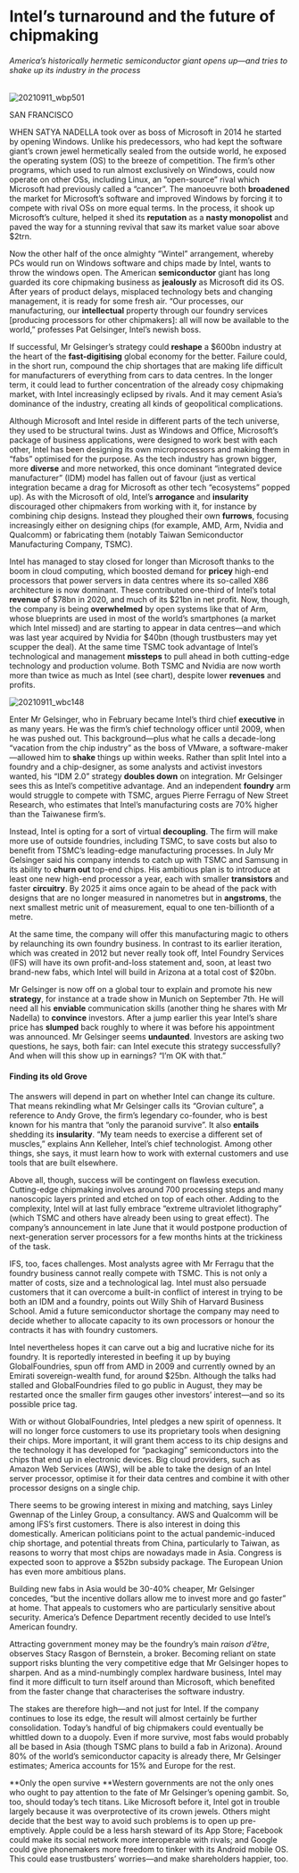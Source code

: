# Intel’s turnaround and the future of chipmaking

###### America’s historically hermetic semiconductor giant opens up—and tries to shake up its industry in the process

![20210911_wbp501](.\pic\20210911_wbp501.webp)


SAN FRANCISCO

WHEN SATYA NADELLA took over as boss of Microsoft in 2014 he started by opening Windows. Unlike his predecessors, who had kept the software giant’s crown jewel hermetically sealed from the outside world, he exposed the operating system (OS) to the breeze of competition. The firm’s other programs, which used to run almost exclusively on Windows, could now operate on other OSs, including Linux, an “open-source” rival which Microsoft had previously called a “cancer”. The manoeuvre both **broadened** the market for Microsoft’s software and improved Windows by forcing it to compete with rival OSs on more equal terms. In the process, it shook up Microsoft’s culture, helped it shed its **reputation** as a **nasty monopolist** and paved the way for a stunning revival that saw its market value soar above $2trn.

Now the other half of the once almighty “Wintel” arrangement, whereby PCs would run on Windows software and chips made by Intel, wants to throw the windows open. The American **semiconductor** giant has long guarded its core chipmaking business as **jealously** as Microsoft did its OS. After years of product delays, misplaced technology bets and changing management, it is ready for some fresh air. “Our processes, our manufacturing, our **intellectual** property through our foundry services [producing processors for other chipmakers]: all will now be available to the world,” professes Pat Gelsinger, Intel’s newish boss.

If successful, Mr Gelsinger’s strategy could **reshape** a $600bn industry at the heart of the **fast-digitising** global economy for the better. Failure could, in the short run, compound the chip shortages that are making life difficult for manufacturers of everything from cars to data centres. In the longer term, it could lead to further concentration of the already cosy chipmaking market, with Intel increasingly eclipsed by rivals. And it may cement Asia’s dominance of the industry, creating all kinds of geopolitical complications.

Although Microsoft and Intel reside in different parts of the tech universe, they used to be structural twins. Just as Windows and Office, Microsoft’s package of business applications, were designed to work best with each other, Intel has been designing its own microprocessors and making them in “fabs” optimised for the purpose. As the tech industry has grown bigger, more **diverse** and more networked, this once dominant “integrated device manufacturer” (IDM) model has fallen out of favour (just as vertical integration became a drag for Microsoft as other tech “ecosystems” popped up). As with the Microsoft of old, Intel’s **arrogance** and **insularity** discouraged other chipmakers from working with it, for instance by combining chip designs. Instead they ploughed their own **furrows**, focusing increasingly either on designing chips (for example, AMD, Arm, Nvidia and Qualcomm) or fabricating them (notably Taiwan Semiconductor Manufacturing Company, TSMC).

Intel has managed to stay closed for longer than Microsoft thanks to the boom in cloud computing, which boosted demand for **pricey** high-end processors that power servers in data centres where its so-called X86 architecture is now dominant. These contributed one-third of Intel’s total **revenue** of \$78bn in 2020, and much of its ​\$21bn in net profit. Now, though, the company is being **overwhelmed** by open systems like that of Arm, whose blueprints are used in most of the world’s smartphones (a market which Intel missed) and are starting to appear in data centres—and which was last year acquired by Nvidia for $40bn (though trustbusters may yet scupper the deal). At the same time TSMC took advantage of Intel’s technological and management **missteps** to pull ahead in both cutting-edge technology and production volume. Both TSMC and Nvidia are now worth more than twice as much as Intel (see chart), despite lower **revenues** and profits.



![20210911_wbc148](.\pic\20210911_wbc148.png)

Enter Mr Gelsinger, who in February became Intel’s third chief **executive** in as many years. He was the firm’s chief technology officer until 2009, when he was pushed out. This background—plus what he calls a decade-long “vacation from the chip industry” as the boss of VMware, a software-maker—allowed him to **shake** things up within weeks. Rather than split Intel into a foundry and a chip-designer, as some analysts and activist investors wanted, his “IDM 2.0” strategy **doubles down** on integration. Mr Gelsinger sees this as Intel’s competitive advantage. And an independent **foundry** arm would struggle to compete with TSMC, argues Pierre Ferragu of New Street Research, who estimates that Intel’s manufacturing costs are 70% higher than the Taiwanese firm’s.

Instead, Intel is opting for a sort of virtual **decoupling**. The firm will make more use of outside foundries, including TSMC, to save costs but also to benefit from TSMC’s leading-edge manufacturing processes. In July Mr Gelsinger said his company intends to catch up with TSMC and Samsung in its ability to **churn out** top-end chips. His ambitious plan is to introduce at least one new high-end processor a year, each with smaller **transistors** and faster **circuitry**. By 2025 it aims once again to be ahead of the pack with designs that are no longer measured in nanometres but in **angstroms**, the next smallest metric unit of measurement, equal to one ten-billionth of a metre.

At the same time, the company will offer this manufacturing magic to others by relaunching its own foundry business. In contrast to its earlier iteration, which was created in 2012 but never really took off, Intel Foundry Services (IFS) will have its own profit-and-loss statement and, soon, at least two brand-new fabs, which Intel will build in Arizona at a total cost of $20bn.

Mr Gelsinger is now off on a global tour to explain and promote his new **strategy**, for instance at a trade show in Munich on September 7th. He will need all his **enviable** communication skills (another thing he shares with Mr Nadella) to **convince** investors. After a jump earlier this year Intel’s share price has **slumped** back roughly to where it was before his appointment was announced. Mr Gelsinger seems **undaunted**. Investors are asking two questions, he says, both fair: can Intel execute this strategy successfully? And when will this show up in earnings? “I’m OK with that.”

####  Finding its old Grove
The answers will depend in part on whether Intel can change its culture. That means rekindling what Mr Gelsinger calls its “Grovian culture”, a reference to Andy Grove, the firm’s legendary co-founder, who is best known for his mantra that “only the paranoid survive”. It also **entails** shedding its **insularity**. “My team needs to exercise a different set of muscles,” explains Ann Kelleher, Intel’s chief technologist. Among other things, she says, it must learn how to work with external customers and use tools that are built elsewhere.

Above all, though, success will be contingent on flawless execution. Cutting-edge chipmaking involves around 700 processing steps and many nanoscopic layers printed and etched on top of each other. Adding to the complexity, Intel will at last fully embrace “extreme ultraviolet lithography” (which TSMC and others have already been using to great effect). The company’s announcement in late June that it would postpone production of next-generation server processors for a few months hints at the trickiness of the task.

IFS, too, faces challenges. Most analysts agree with Mr Ferragu that the foundry business cannot really compete with TSMC. This is not only a matter of costs, size and a technological lag. Intel must also persuade customers that it can overcome a built-in conflict of interest in trying to be both an IDM and a foundry, points out Willy Shih of Harvard Business School. Amid a future semiconductor shortage the company may need to decide whether to allocate capacity to its own processors or honour the contracts it has with foundry customers.

Intel nevertheless hopes it can carve out a big and lucrative niche for its foundry. It is reportedly interested in beefing it up by buying GlobalFoundries, spun off from AMD in 2009 and currently owned by an Emirati sovereign-wealth fund, for around $25bn. Although the talks had stalled and GlobalFoundries filed to go public in August, they may be restarted once the smaller firm gauges other investors’ interest—and so its possible price tag.

With or without GlobalFoundries, Intel pledges a new spirit of openness. It will no longer force customers to use its proprietary tools when designing their chips. More important, it will grant them access to its chip designs and the technology it has developed for “packaging” semiconductors into the chips that end up in electronic devices. Big cloud providers, such as Amazon Web Services (AWS), will be able to take the design of an Intel server processor, optimise it for their data centres and combine it with other processor designs on a single chip.

There seems to be growing interest in mixing and matching, says Linley Gwennap of the Linley Group, a consultancy. AWS and Qualcomm will be among IFS’s first customers. There is also interest in doing this domestically. American politicians point to the actual pandemic-induced chip shortage, and potential threats from China, particularly to Taiwan, as reasons to worry that most chips are nowadays made in Asia. Congress is expected soon to approve a $52bn subsidy package. The European Union has even more ambitious plans.

Building new fabs in Asia would be 30-40% cheaper, Mr Gelsinger concedes, “but the incentive dollars allow me to invest more and go faster” at home. That appeals to customers who are particularly sensitive about security. America’s Defence Department recently decided to use Intel’s American foundry.

Attracting government money may be the foundry’s main *raison d’être*, observes Stacy Rasgon of Bernstein, a broker. Becoming reliant on state support risks blunting the very competitive edge that Mr Gelsinger hopes to sharpen. And as a mind-numbingly complex hardware business, Intel may find it more difficult to turn itself around than Microsoft, which benefited from the faster change that characterises the software industry.

The stakes are therefore high—and not just for Intel. If the company continues to lose its edge, the result will almost certainly be further consolidation. Today’s handful of big chipmakers could eventually be whittled down to a duopoly. Even if more survive, most fabs would probably all be based in Asia (though TSMC plans to build a fab in Arizona). Around 80% of the world’s semiconductor capacity is already there, Mr Gelsinger estimates; America accounts for 15% and Europe for the rest.

**Only the open survive
**Western governments are not the only ones who ought to pay attention to the fate of Mr Gelsinger’s opening gambit. So, too, should today’s tech titans. Like Microsoft before it, Intel got in trouble largely because it was overprotective of its crown jewels. Others might decide that the best way to avoid such problems is to open up pre-emptively. Apple could be a less harsh steward of its App Store; Facebook could make its social network more interoperable with rivals; and Google could give phonemakers more freedom to tinker with its Android mobile OS. This could ease trustbusters’ worries—and make shareholders happier, too.